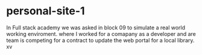 # personal-site-1
In Full stack academy we was asked in block 09 to simulate a real world working enviroment. 
where I worked for a comapany as a developer and are team is competing for a contract to update the web portal for a local library. xv